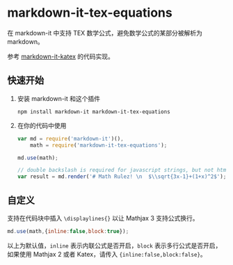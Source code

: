 # markdown-it-tex-equations

在 markdown-it 中支持 TEX 数学公式，避免数学公式的某部分被解析为 markdown。

参考 [markdown-it-katex](http://waylonflinn.github.io/markdown-it-katex/) 的代码实现。

## 快速开始

1. 安装 markdown-it 和这个插件

   ```shell
   npm install markdown-it markdown-it-tex-equations
   ```

2. 在你的代码中使用

   ```javascript
   var md = require('markdown-it')(),
       math = require('markdown-it-tex-equations');
   
   md.use(math);
   
   // double backslash is required for javascript strings, but not html input
   var result = md.render('# Math Rulez! \n  $\\sqrt{3x-1}+(1+x)^2$');
   ```

## 自定义

支持在代码块中插入 `\displaylines{}` 以让 Mathjax 3 支持公式换行。

```js
md.use(math,{inline:false,block:true});
```

以上为默认值，`inline` 表示内联公式是否开启，`block` 表示多行公式是否开启，如果使用 Mathjax 2 或者 Katex，请传入 `{inline:false,block:false}`。